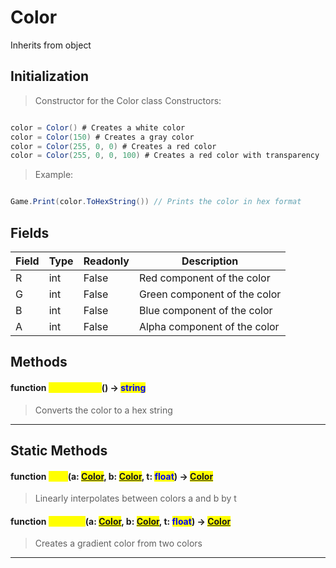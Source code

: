 # Color
Inherits from object
## Initialization
> Constructor for the Color class
> Constructors:
```csharp

color = Color() # Creates a white color
color = Color(150) # Creates a gray color
color = Color(255, 0, 0) # Creates a red color
color = Color(255, 0, 0, 100) # Creates a red color with transparency
```
> Example:
```csharp

Game.Print(color.ToHexString()) // Prints the color in hex format
```
## Fields
|Field|Type|Readonly|Description|
|---|---|---|---|
|R|int|False|Red component of the color|
|G|int|False|Green component of the color|
|B|int|False|Blue component of the color|
|A|int|False|Alpha component of the color|
## Methods
#### function <mark style="color:yellow;">ToHexString</mark>() → <mark style="color:blue;">string</mark>
> Converts the color to a hex string


---

## Static Methods
#### function <mark style="color:yellow;">Lerp</mark>(a: <mark style="color:blue;">[Color](../objects/Color.md)</mark>, b: <mark style="color:blue;">[Color](../objects/Color.md)</mark>, t: <mark style="color:blue;">float</mark>) → <mark style="color:blue;">[Color](../objects/Color.md)</mark>
> Linearly interpolates between colors a and b by t

#### function <mark style="color:yellow;">Gradient</mark>(a: <mark style="color:blue;">[Color](../objects/Color.md)</mark>, b: <mark style="color:blue;">[Color](../objects/Color.md)</mark>, t: <mark style="color:blue;">float</mark>) → <mark style="color:blue;">[Color](../objects/Color.md)</mark>
> Creates a gradient color from two colors


---

